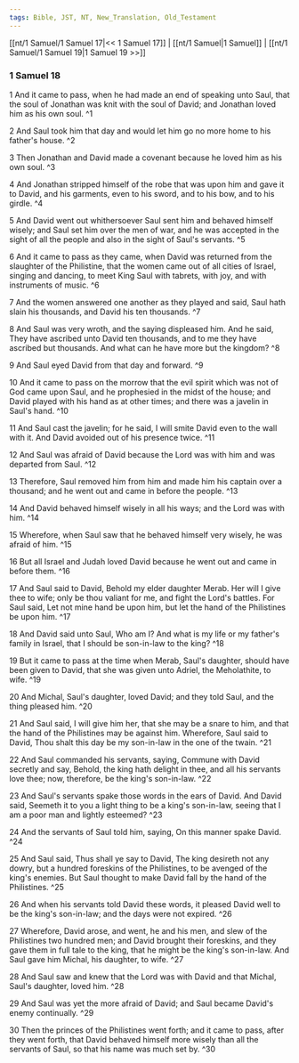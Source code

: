 ```yaml
---
tags: Bible, JST, NT, New_Translation, Old_Testament
---
```


[[nt/1 Samuel/1 Samuel 17|<< 1 Samuel 17]] | [[nt/1 Samuel|1 Samuel]] | [[nt/1 Samuel/1 Samuel 19|1 Samuel 19 >>]]

### 1 Samuel 18

1 And it came to pass, when he had made an end of speaking unto Saul, that the soul of Jonathan was knit with the soul of David; and Jonathan loved him as his own soul.  ^1

2 And Saul took him that day and would let him go no more home to his father\'s house.  ^2

3 Then Jonathan and David made a covenant because he loved him as his own soul.  ^3

4 And Jonathan stripped himself of the robe that was upon him and gave it to David, and his garments, even to his sword, and to his bow, and to his girdle.  ^4

5 And David went out whithersoever Saul sent him and behaved himself wisely; and Saul set him over the men of war, and he was accepted in the sight of all the people and also in the sight of Saul\'s servants.  ^5

6 And it came to pass as they came, when David was returned from the slaughter of the Philistine, that the women came out of all cities of Israel, singing and dancing, to meet King Saul with tabrets, with joy, and with instruments of music.  ^6

7 And the women answered one another as they played and said, Saul hath slain his thousands, and David his ten thousands.  ^7

8 And Saul was very wroth, and the saying displeased him. And he said, They have ascribed unto David ten thousands, and to me they have ascribed but thousands. And what can he have more but the kingdom?  ^8

9 And Saul eyed David from that day and forward.  ^9

10 And it came to pass on the morrow that the evil spirit which was not of God came upon Saul, and he prophesied in the midst of the house; and David played with his hand as at other times; and there was a javelin in Saul\'s hand.  ^10

11 And Saul cast the javelin; for he said, I will smite David even to the wall with it. And David avoided out of his presence twice.  ^11

12 And Saul was afraid of David because the Lord was with him and was departed from Saul.  ^12

13 Therefore, Saul removed him from him and made him his captain over a thousand; and he went out and came in before the people.  ^13

14 And David behaved himself wisely in all his ways; and the Lord was with him.  ^14

15 Wherefore, when Saul saw that he behaved himself very wisely, he was afraid of him.  ^15

16 But all Israel and Judah loved David because he went out and came in before them.  ^16

17 And Saul said to David, Behold my elder daughter Merab. Her will I give thee to wife; only be thou valiant for me, and fight the Lord\'s battles. For Saul said, Let not mine hand be upon him, but let the hand of the Philistines be upon him.  ^17

18 And David said unto Saul, Who am I? And what is my life or my father\'s family in Israel, that I should be son-in-law to the king?  ^18

19 But it came to pass at the time when Merab, Saul\'s daughter, should have been given to David, that she was given unto Adriel, the Meholathite, to wife.  ^19

20 And Michal, Saul\'s daughter, loved David; and they told Saul, and the thing pleased him.  ^20

21 And Saul said, I will give him her, that she may be a snare to him, and that the hand of the Philistines may be against him. Wherefore, Saul said to David, Thou shalt this day be my son-in-law in the one of the twain.  ^21

22 And Saul commanded his servants, saying, Commune with David secretly and say, Behold, the king hath delight in thee, and all his servants love thee; now, therefore, be the king\'s son-in-law.  ^22

23 And Saul\'s servants spake those words in the ears of David. And David said, Seemeth it to you a light thing to be a king\'s son-in-law, seeing that I am a poor man and lightly esteemed?  ^23

24 And the servants of Saul told him, saying, On this manner spake David.  ^24

25 And Saul said, Thus shall ye say to David, The king desireth not any dowry, but a hundred foreskins of the Philistines, to be avenged of the king\'s enemies. But Saul thought to make David fall by the hand of the Philistines.  ^25

26 And when his servants told David these words, it pleased David well to be the king\'s son-in-law; and the days were not expired.  ^26

27 Wherefore, David arose, and went, he and his men, and slew of the Philistines two hundred men; and David brought their foreskins, and they gave them in full tale to the king, that he might be the king\'s son-in-law. And Saul gave him Michal, his daughter, to wife.  ^27

28 And Saul saw and knew that the Lord was with David and that Michal, Saul\'s daughter, loved him.  ^28

29 And Saul was yet the more afraid of David; and Saul became David\'s enemy continually.  ^29

30 Then the princes of the Philistines went forth; and it came to pass, after they went forth, that David behaved himself more wisely than all the servants of Saul, so that his name was much set by.  ^30

 
